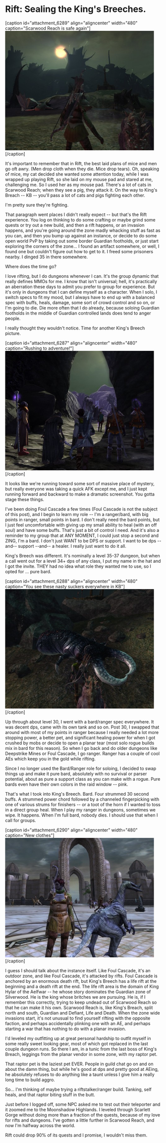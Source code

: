 # Rift: Sealing the King's Breeches.

[caption id="attachment\_6289" align="aligncenter" width="480" caption="Scarwood Reach is safe again"][![](../uploads/2011/03/rift-2011-03-13-12-41-03-76-480x384.jpg "Scarwood Reach is safe again")](../uploads/2011/03/rift-2011-03-13-12-41-03-76.jpg)[/caption]

It's important to remember that in Rift, the best laid plans of mice and men go oft awry. (Men drop cloth when they die. Mice drop tears). Oh, speaking of mice, my cat decided she wanted some attention today, while I was wrapped up playing Rift, so she laid on my mouse pad and stared at me, challenging me. So I used her as my mouse pad. There's a lot of cats in Scarwood Reach; when they see a pig, they attack it. On the way to King's Breach -- KB -- you'll pass a lot of cats and pigs fighting each other.

I'm pretty sure they're fighting.

That paragraph went places I didn't really expect -- but that's the Rift experience. You log on thinking to do some crafting or maybe grind some quests or try out a new build, and then a rift happens, or an invasion happens, and you're going around the zone madly whacking stuff as fast as you can, and then you bump up against an instance, or decide to do some open world PvP by taking out some border Guardian footholds, or just start exploring the corners of the zone... I found an artifact somewhere, or well, I found one but couldn't figure out how to get to it. I freed some prisoners nearby. I dinged 35 in there somewhere.

Where does the time go?

I love rifting, but I do dungeons whenever I can. It's the group dynamic that really defines MMOs for me. I know that isn't universal; hell, it's practically an aberration these days to admit you prefer to group for experience. But it's only in dungeons that I can define myself as a character. When I solo, I switch specs to fit my mood, but I always have to end up with a balanced spec with buffs, heals, damage, some sort of crowd control and so on, or I'm going to die. Die more often that I do already, because soloing Guardian footholds in the middle of Guardian controlled lands does tend to anger people.

I really thought they wouldn't notice. Time for another King's Breech picture.

[caption id="attachment\_6287" align="aligncenter" width="480" caption="Rushing to adventure!"][![](../uploads/2011/03/rift-2011-03-13-12-20-30-00-480x384.jpg "Rushing to adventure!")](../uploads/2011/03/rift-2011-03-13-12-20-30-00.jpg)[/caption]

It looks like we're running toward some sort of massive place of mystery, but really everyone was taking a quick AFK except me, and I just kept running forward and backward to make a dramatic screenshot. You gotta stage these things.

I've been doing Foul Cascade a few times (Foul Cascade is not the subject of this post), and I begin to learn my role -- I'm a ranger/bard, with big points in ranger, small points in bard. I don't really need the bard points, but I just feel uncomfortable with giving up my small ability to heal (with an off soul) and have some buffs. That's just a bit of control I need. And it's also a reminder to my group that at ANY MOMENT, I could just stop a second and ZING, I'm a bard. I don't just WANT to be DPS or support. I want to be dps --and-- support --and-- a healer. I really just want to do it all.

King's Breech was different. It's nominally a level 35-37 dungeon, but when a call went out for a level 34+ dps of any class, I put my name in the hat and I got the invite. THEY had no idea what role they wanted me to use, so I opted for ... pure bard.

[caption id="attachment\_6288" align="aligncenter" width="480" caption="You see these nasty suckers everywhere in KB"][![](../uploads/2011/03/rift-2011-03-13-12-34-20-30-480x384.jpg "You see these nasty suckers everywhere in KB")](../uploads/2011/03/rift-2011-03-13-12-34-20-30.jpg)[/caption]

Up through about level 30, I went with a bard/ranger spec everywhere. It was decent dps, came with its own tank and so on. Post 30, I swapped that around with most of my points in ranger because I really needed a lot more stopping power, a better pet, and significant healing power for when I got crushed by mobs or decide to open a planar tear (most solo rogue builds mix in bard for this reason). So when I go back and do older dungeons like Deepstrike Mines or Foul Cascade, I go ranger. Ranger has a couple of cool AEs which keep you in the gold while rifting.

Since I no longer used the Bard/Ranger role for soloing, I decided to swap things up and make it pure bard, absolutely with no survival or parser potential, about as pure a support class as you can make with a rogue. Pure bards even have their own colors in the raid window -- pink.

That's what I took into King's Breech. Bard. Four strummed 30 second buffs. A strummed power chord followed by a channeled fingerpicking with one of various strums for finishers -- or a toot of the horn if I wanted to toss in a direct group heal. When I play my ranger in dungeons, sometimes we wipe. It happens. When I'm full bard, nobody dies. I should use that when I call for groups.

[caption id="attachment\_6290" align="aligncenter" width="480" caption="New clothes"][![](../uploads/2011/03/rift-2011-03-13-13-53-45-28-480x384.jpg "New clothes")](../uploads/2011/03/rift-2011-03-13-13-53-45-28.jpg)[/caption]

I guess I should talk about the instance itself. Like Foul Cascade, it's an outdoor zone, and like Foul Cascade, it's attacked by rifts. Foul Cascade is anchored by an enormous death rift, but King's Breech has a life rift at the beginning and a death rift at the end. The life rift area is the domain of King Hylar of the Aelfwar -- he whose story dominates the Guardian zone of Silverwood. He is the king whose britches we are pursuing. He is, if I remember this correctly, trying to keep undead out of Scarwood Reach so that he can make it his own. Scarwood Reach is, like King's Breach, split north and south, Guardian and Defiant, Life and Death. When the zone wide invasions start, it's not unusual to find yourself rifting with the opposite faction, and perhaps accidentally plinking one with an AE, and perhaps starting a war that has nothing to do with a planar invasion.

I'd leveled my outfitting up at great personal hardship to outfit myself in some really sweet looking gear, most of which got replaced in the last couple dungeon runs. So there I am, in a tunic from the last boss of King's Breach, leggings from the planar vendor in some zone, with my raptor pet.

That raptor pet is the laziest pet EVER. People in guild chat go on and on about the damn thing, but while he's good at dps and pretty good at AEing, he absolutely refuses to do anything like a taunt unless I give him a really long time to build aggro.

So... I'm thinking of maybe trying a riftstalker/ranger build. Tanking, self heals, and that raptor biting stuff in the butt.

Just before I logged off, some NPC asked me to test out their teleporter and it zoomed me to the Moonshadow Highlands. I leveled through Scarlett Gorge without doing more than a fraction of the quests, because of my love for rifts and dungeons. I've gotten a little further in Scarwood Reach, and now I'm halfway across the world.

Rift could drop 90% of its quests and I promise, I wouldn't miss them.

